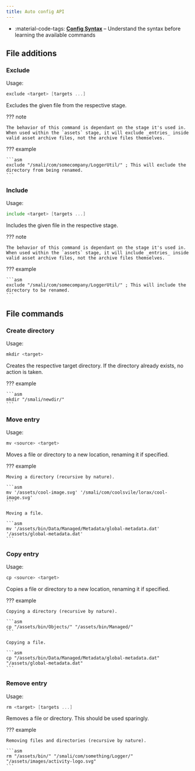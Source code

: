 ```yaml
---
title: Auto config API
---
```


<div class="grid cards" markdown>

-   :material-code-tags: **[Config Syntax]** – Understand the syntax before learning the available commands

</div>

[Config Syntax]: config_syntax.md

## File additions

### Exclude

Usage:

```asm
exclude <target> [targets ...]
```

Excludes the given file from the respective stage.

??? note

    The behavior of this command is dependant on the stage it's used in.
    When used within the `assets` stage, it will exclude _entries_ inside valid asset archive files, not the archive files themselves.

??? example

    ```asm
    exclude "/smali/com/somecompany/LoggerUtil/" ; This will exclude the directory from being renamed.
    ```

### Include

Usage:

```asm
include <target> [targets ...]
```

Includes the given file in the respective stage.

??? note

    The behavior of this command is dependant on the stage it's used in.
    When used within the `assets` stage, it will include _entries_ inside valid asset archive files, not the archive files themselves.

??? example

    ```asm
    exclude "/smali/com/somecompany/LoggerUtil/" ; This will include the directory to be renamed.
    ```

## File commands

### Create directory

Usage:

```asm
mkdir <target>
```

<!-- md:api write -->

Creates the respective target directory. If the directory already exists, no action is taken.

??? example

    ```asm
    mkdir "/smali/newdir/"
    ```

### Move entry

Usage:

```asm
mv <source> <target>
```

<!-- md:api read write -->

Moves a file or directory to a new location, renaming it if specified.

??? example

    Moving a directory (recursive by nature).

    ```asm
    mv '/assets/cool-image.svg' '/smali/com/coolsvile/lorax/cool-image.svg'
    ```

    Moving a file.

    ```asm
    mv '/assets/bin/Data/Managed/Metadata/global-metadata.dat' '/assets/global-metadata.dat'
    ```

### Copy entry

Usage:

```asm
cp <source> <target>
```

<!-- md:api read write -->

Copies a file or directory to a new location, renaming it if specified.

??? example

    Copying a directory (recursive by nature).

    ```asm
    cp "/assets/bin/Objects/" "/assets/bin/Managed/"
    ```

    Copying a file.

    ```asm
    cp "/assets/bin/Data/Managed/Metadata/global-metadata.dat" "/assets/global-metadata.dat"
    ```

### Remove entry

Usage:

```asm
rm <target> [targets ...]
```

<!-- md:api write -->

Removes a file or directory. This should be used sparingly.

??? example

    Removing files and directories (recursive by nature).

    ```asm
    rm "/assets/bin/" "/smali/com/something/Logger/" "/assets/images/activity-logo.svg"
    ```
